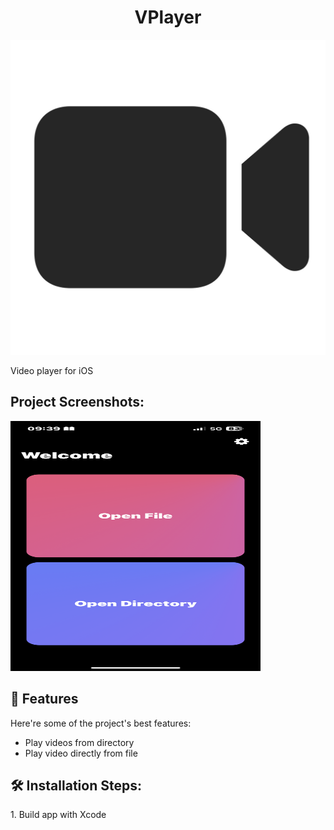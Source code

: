 <h1 align="center" id="title">VPlayer</h1>

<p align="center"><img src="/VideoPlayer/VideoPlayer/Assets.xcassets/icon.imageset/icon.png?token=GHSAT0AAAAAABXHE452GHBJX3XUFPW7TQXUY52B7FA" alt="project-image"></p>

<p id="description">Video player for iOS</p>

<h2>Project Screenshots:</h2>

<img src="https://raw.githubusercontent.com/Jonathan0827/VPlayer/main/Screenshot.PNG?token=GHSAT0AAAAAABXHE453PRJJT7MQH4ZZKDZAY52CGUA" alt="project-screenshot" width="400" height="400/">

  
  
<h2>🧐 Features</h2>

Here're some of the project's best features:

*   Play videos from directory
*   Play video directly from file

<h2>🛠️ Installation Steps:</h2>

<p>1. Build app with Xcode</p>
